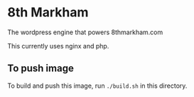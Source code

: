 # 8th Markham
The wordpress engine that powers 8thmarkham.com

This currently uses nginx and php.

## To push image
To build and push this image, run `./build.sh` in this directory.
